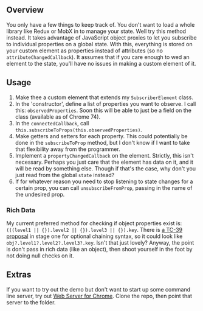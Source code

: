 ## Overview
You only have a few things to keep track of. You don't want to load a whole library like Redux or MobX in to manage your state. Well try this method instead. It takes advantage of JavaScript object proxies to let you subscribe to individual properties on a global state. With this, everything is stored on your custom element as properties instead of attributes (so no `attributeChangedCallback`). It assumes that if you care enough to wed an element to the state, you'll have no issues in making a custom element of it.

## Usage
1. Make thee a custom element that extends my `SubscriberElement` class.
1. In the 'constructor', define a list of properties you want to observe. I call this: `observedProperties`. Soon this will be able to just be a field on the class (available as of Chrome 74). 
1. In the `connectedCallback`, call `this.subscribeToProps(this.observedProperties)`.
1. Make getters and setters for each property. This could potentially be done in the `subscribeToProp` method, but I don't know if I want to take that flexibility away from the programmer.
1. Implement a `propertyChangedCallback` on the element. Strictly, this isn't necessary. Perhaps you just care that the element has data on it, and it will be read by something else. Though if that's the case, why don't you just read from the global `state` instead?
1. If for whatever reason you need to stop listening to state changes for a certain prop, you can call `unsubscribeFromProp`, passing in the name of the undesired prop.

### Rich Data
My current preferred method for checking if object properties exist is: `(((level1 || {}).level2 || {}).level3 || {}).key`. There is [a TC-39 proposal](https://github.com/tc39/proposal-optional-chaining) in stage one for optional chaining syntax, so it could look like `obj?.level1?.level2?.level3?.key`. Isn't that just lovely? Anyway, the point is don't pass in rich data (like an object), then shoot yourself in the foot by not doing null checks on it.

## Extras
If you want to try out the demo but don't want to start up some command line server, try out [Web Server for Chrome](https://chrome.google.com/webstore/detail/web-server-for-chrome/ofhbbkphhbklhfoeikjpcbhemlocgigb?hl=en). Clone the repo, then point that server to the folder.
